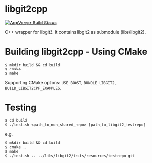 libgit2cpp
==========

[![AppVeryor Build Status](https://ci.appveyor.com/api/projects/status/ps6e0s4nfnw5afh4/branch/master?svg=true)](https://ci.appveyor.com/project/AndreyG/libgit2cpp/branch/master)

C++ wrapper for libgit2. It contains libgit2 as submodule (libs/libgit2).

Building libgit2cpp - Using CMake
=================================

    $ mkdir build && cd build
    $ cmake ..
    $ make
    
Supporting CMake options: `USE_BOOST`, `BUNDLE_LIBGIT2`, `BUILD_LIBGIT2CPP_EXAMPLES`.

Testing 
=======

    $ cd build
    $ ./test.sh <path_to_non_shared_repo> [path_to_libgit2_testrepo]

e.g.
    
    $ mkdir build && cd build
    $ cmake ..
    $ make
    $ ./test.sh .. ../libs/libgit2/tests/resources/testrepo.git
